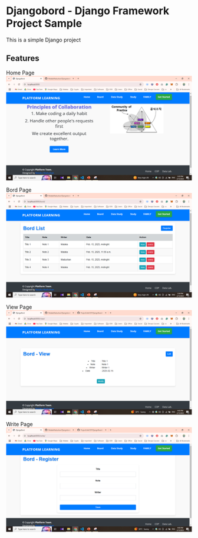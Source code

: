 # Djangobord - Django Framework Project Sample


This is a simple Django project

## Features
Home Page
![alt text](<Screenshot (347).png>)

Bord Page
![alt text](<Screenshot (348).png>)

View Page
![alt text](<Screenshot (349).png>)

Write Page
![alt text](<Screenshot (350).png>)